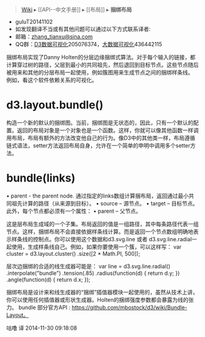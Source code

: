 > [Wiki](Home) ▸ [[API--中文手册]] ▸ [[布局]] ▸ **捆绑布局**

* guluT20141102
* 如发现翻译不当或有其他问题可以通过以下方式联系译者:
* 邮箱：zhang_tianxu@sina.com
* QQ群：[D3数据可视化](http://jq.qq.com/?_wv=1027&k=ZGcqYF)205076374，[大数据可视化](http://jq.qq.com/?_wv=1027&k=S8wGMe)436442115

捆绑布局实现了Danny Holten的分层边缘捆绑式算法。对于每个输入的链接，都计算穿过树的路径，父层到最小的共同祖先，然后退回到目标节点。这些节点随后被用来和其他的分层布局一起使用，例如簇图用来生成节点之间的捆绑样条线。
例如，看这个软件依赖关系的可视化。
 
# d3.layout.bundle()

构造一个新的默认的捆绑图。当前，捆绑图是无状态的，因此，只有一个默认的配置。返回的布局对象是一个对象也是一个函数。这样，你就可以像其他函数一样调用布局，布局有额外的方法改变他自己的行为。像D3中的其他类一样，布局遵循链式语法，setter方法返回布局自身，允许在一个简单的申明中调用多个setter方法。
# bundle(links)

•	parent - the parent node.
通过指定的links数组计算捆布局，返回通过最小共同祖先计算的路径（从来源到目标）。
•	source – 源节点。
•	target – 目标节点。
此外，每个节点都必须有一个属性：
•	parent – 父节点。

这是层布局生成域的一个子集。布局返回的值是一组路径，其中每条路径代表一组节点。这样，捆绑布局不会直接依据样条线计算。而是返回一个节点数组明确地表示样条线的控制点。你可以使用这个数据和d3.svg.line 或者 d3.svg.line.radial一起使用，生成样条线自己。例如，如果你要使用一个簇，可以这样写：
var cluster = d3.layout.cluster()
    .size([2 * Math.PI, 500]);

层次边捆绑的合适的线生成器可能是：
var line = d3.svg.line.radial()
    .interpolate("bundle")
    .tension(.85)
    .radius(function(d) { return d.y; })
    .angle(function(d) { return d.x; });

捆绑布局是设计来和线生成器的“捆绑”插值器模块一起使用的，虽然从技术上讲，你可以使用任何插值器或形状生成器。Holten的捆绑强度参数都会暴露为线的张力。
bundle 部分官方API : https://github.com/mbostock/d3/wiki/Bundle-Layout。

咕噜 译 2014-11-30 09:18:08
